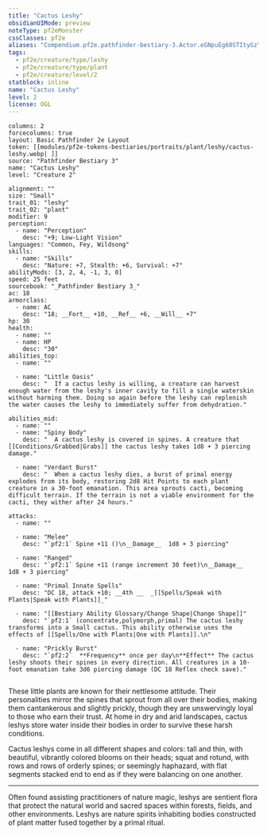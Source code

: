 ```yaml
---
title: "Cactus Leshy"
obsidianUIMode: preview
noteType: pf2eMonster
cssClasses: pf2e
aliases: "Compendium.pf2e.pathfinder-bestiary-3.Actor.eGNpuEg60STItyGz" 
tags:
  - pf2e/creature/type/leshy
  - pf2e/creature/type/plant
  - pf2e/creature/level/2
statblock: inline
name: "Cactus Leshy"
level: 2
license: OGL
---
```


```statblock
columns: 2
forcecolumns: true
layout: Basic Pathfinder 2e Layout
token: [[modules/pf2e-tokens-bestiaries/portraits/plant/leshy/cactus-leshy.webp| ]]
source: "Pathfinder Bestiary 3"
name: "Cactus Leshy"
level: "Creature 2"

alignment: ""
size: "Small"
trait_01: "leshy"
trait_02: "plant"
modifier: 9
perception:
  - name: "Perception"
    desc: "+9; Low-Light Vision"
languages: "Common, Fey, Wildsong"
skills:
  - name: "Skills"
    desc: "Nature: +7, Stealth: +6, Survival: +7"
abilityMods: [3, 2, 4, -1, 3, 0]
speed: 25 feet
sourcebook: "_Pathfinder Bestiary 3_"
ac: 18
armorclass:
  - name: AC
    desc: "18; __Fort__ +10, __Ref__ +6, __Will__ +7"
hp: 30
health:
  - name: ""
  - name: HP
    desc: "30"
abilities_top:
  - name: ""

  - name: "Little Oasis"
    desc: "  If a cactus leshy is willing, a creature can harvest enough water from the leshy's inner cavity to fill a single waterskin without harming them. Doing so again before the leshy can replenish the water causes the leshy to immediately suffer from dehydration."

abilities_mid:
  - name: ""
  - name: "Spiny Body"
    desc: "  A cactus leshy is covered in spines. A creature that [[Conditions/Grabbed|Grabs]] the cactus leshy takes 1d8 + 3 piercing damage."

  - name: "Verdant Burst"
    desc: "  When a cactus leshy dies, a burst of primal energy explodes from its body, restoring 2d8 Hit Points to each plant creature in a 30-foot emanation. This area sprouts cacti, becoming difficult terrain. If the terrain is not a viable environment for the cacti, they wither after 24 hours."

attacks:
  - name: ""

  - name: "Melee"
    desc: "`pf2:1` Spine +11 ()\n__Damage__  1d8 + 3 piercing"

  - name: "Ranged"
    desc: "`pf2:1` Spine +11 (range increment 30 feet)\n__Damage__  1d8 + 3 piercing"

  - name: "Primal Innate Spells"
    desc: "DC 18, attack +10; __4th __  _[[Spells/Speak with Plants|Speak with Plants]]_"

  - name: "[[Bestiary Ability Glossary/Change Shape|Change Shape]]"
    desc: "`pf2:1` (concentrate,polymorph,primal) The cactus leshy transforms into a Small cactus. This ability otherwise uses the effects of [[Spells/One with Plants|One with Plants]].\n"

  - name: "Prickly Burst"
    desc: "`pf2:2`  **Frequency** once per day\n**Effect** The cactus leshy shoots their spines in every direction. All creatures in a 10-foot emanation take 3d6 piercing damage (DC 18 Reflex check save)."
 
```



These little plants are known for their nettlesome attitude. Their personalities mirror the spines that sprout from all over their bodies, making them cantankerous and slightly prickly, though they are unswervingly loyal to those who earn their trust. At home in dry and arid landscapes, cactus leshys store water inside their bodies in order to survive these harsh conditions.

Cactus leshys come in all different shapes and colors: tall and thin, with beautiful, vibrantly colored blooms on their heads; squat and rotund, with rows and rows of orderly spines; or seemingly haphazard, with flat segments stacked end to end as if they were balancing on one another.

* * *

Often found assisting practitioners of nature magic, leshys are sentient flora that protect the natural world and sacred spaces within forests, fields, and other environments. Leshys are nature spirits inhabiting bodies constructed of plant matter fused together by a primal ritual.
